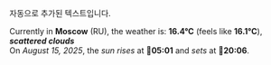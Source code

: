 
자동으로 추가된 텍스트입니다.

<!--START_SECTION:weather:moscow-->
Currently in **Moscow** (RU), the weather is: **16.4°C** (feels like **16.1°C**), ***scattered clouds***<br/>
On *August 15, 2025*, the *sun rises* at 🌅**05:01** and *sets* at 🌇**20:06**.
<!--END_SECTION:weather-->

